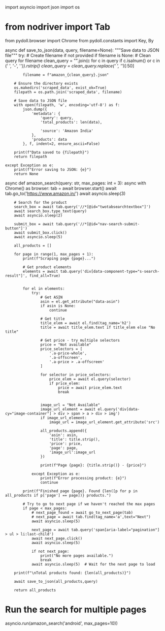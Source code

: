 import asyncio
import json
import os
# from nodriver import Tab

from pydoll.browser import Chrome
from pydoll.constants import Key, By


async def save_to_json(data, query, filename=None):
    """Save data to JSON file"""
    try:
        # Create filename if not provided
        if filename is None:
            # Clean query for filename
            clean_query = "".join(c for c in query if c.isalnum() or c in (' ', '-', '_')).rstrip()
            clean_query = clean_query.replace(' ', '_')[:50]
          
            filename = f"amazon_{clean_query}.json"
        
        # Ensure the directory exists
        os.makedirs('scraped_data', exist_ok=True)
        filepath = os.path.join('scraped_data', filename)
        
        # Save data to JSON file
        with open(filepath, 'w', encoding='utf-8') as f:
            json.dump({
                'metadata': {
                    'query': query,
                    'total_products': len(data),
                    
                    'source': 'Amazon India'
                },
                'products': data
            }, f, indent=2, ensure_ascii=False)
        
        print(f"Data saved to {filepath}")
        return filepath
        
    except Exception as e:
        print(f"Error saving to JSON: {e}")
        return None


async def amazon_search(query: str, max_pages: int = 3):
    async with Chrome() as browser:
        tab = await browser.start()
        await tab.go_to('https://www.amazon.in/')
        await asyncio.sleep(3)
        
        # Search for the product
        search_box = await tab.query('//*[@id="twotabsearchtextbox"]')
        await search_box.type_text(query)
        await asyncio.sleep(2)
                
        submit_box = await tab.query('//*[@id="nav-search-submit-button"]')
        await submit_box.click()
        await asyncio.sleep(5)
    
        all_products = []
        
        for page in range(1, max_pages + 1):
            print(f"Scraping page {page}...")
            
            # Get product elements
            elements = await tab.query('div[data-component-type="s-search-result"]', find_all=True)
           
            
            for el in elements:
                try:
                    # Get ASIN
                    asin = el.get_attribute("data-asin")
                    if asin is None:
                        continue
                    
                    # Get title
                    title_elem = await el.find(tag_name='h2')
                    title = await title_elem.text if title_elem else "No title"
                    
                    # Get price - try multiple selectors
                    price = "Not available"
                    price_selectors = [
                        '.a-price-whole',
                        '.a-offscreen',
                        '.a-price > .a-offscreen'
                    ]
                    
                    for selector in price_selectors:
                        price_elem = await el.query(selector)
                        if price_elem:
                            price = await price_elem.text
                            break
                        
                    
                    image_url = "Not Available"
                    image_url_element = await el.query('div[data-cy="image-container"] > div > span > a > div > img')
                    if image_url_element:
                        image_url = image_url_element.get_attribute('src')
                    
                    all_products.append({
                        'asin': asin,
                        'title': title.strip(),
                        'price': price,
                        'page': page,
                        'image_url':image_url
                    })
                    
                    print(f"Page {page}: {title.strip()} - {price}")
                    
                except Exception as e:
                    print(f"Error processing product: {e}")
                    continue
            
            print(f"Finished page {page}. Found {len([p for p in all_products if p['page'] == page])} products.")
            
            # Try to go to next page if we haven't reached the max pages
            if page < max_pages:
                # next_page_found = await go_to_next_page(tab)
                # next_page = await tab.find(tag_name='a',text="Next")
                await asyncio.sleep(5)
               
                next_page = await tab.query('span[aria-label="pagination"] > ul > li:last-child')
                await next_page.click()
                await asyncio.sleep(5)
                
                if not next_page:
                    print("No more pages available.")
                    break
                await asyncio.sleep(5)  # Wait for the next page to load
        
        print(f"\nTotal products found: {len(all_products)}")
        
        await save_to_json(all_products,query)
        
        return all_products

# Run the search for multiple pages
asyncio.run(amazon_search('android', max_pages=10))